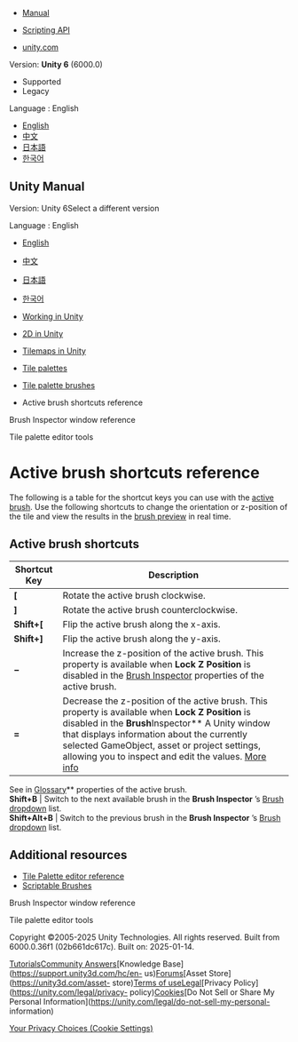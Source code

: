 [](https://docs.unity3d.com)

  * [Manual](../Manual/index.html)
  * [Scripting API](../ScriptReference/index.html)

  * [unity.com](https://unity.com/)

Version: **Unity 6** (6000.0)

  * Supported
  * Legacy

Language : English

  * [English](/Manual/tilemaps/tile-palettes/brushes/active-brush-shortcuts-reference.html)
  * [中文](/cn/current/Manual/tilemaps/tile-palettes/brushes/active-brush-shortcuts-reference.html)
  * [日本語](/ja/current/Manual/tilemaps/tile-palettes/brushes/active-brush-shortcuts-reference.html)
  * [한국어](/kr/current/Manual/tilemaps/tile-palettes/brushes/active-brush-shortcuts-reference.html)

[](https://docs.unity3d.com)

## Unity Manual

Version: Unity 6Select a different version

Language : English

  * [English](/Manual/tilemaps/tile-palettes/brushes/active-brush-shortcuts-reference.html)
  * [中文](/cn/current/Manual/tilemaps/tile-palettes/brushes/active-brush-shortcuts-reference.html)
  * [日本語](/ja/current/Manual/tilemaps/tile-palettes/brushes/active-brush-shortcuts-reference.html)
  * [한국어](/kr/current/Manual/tilemaps/tile-palettes/brushes/active-brush-shortcuts-reference.html)

  * [Working in Unity](../../../working-in-unity.html)
  * [2D in Unity](../../../Unity2D.html)
  * [Tilemaps in Unity](../../../tilemaps/tilemaps-landing.html)
  * [Tile palettes](../../../tilemaps/tile-palettes/tile-palette-landing.html)
  * [Tile palette brushes](../../../tilemaps/tile-palettes/brushes/tile-palette-brushes-landing.html)
  * Active brush shortcuts reference

[](../../../tilemaps/tile-palettes/brushes/brush-inspector-reference.html)

Brush Inspector window reference

[](../../../tilemaps/tile-palettes/tools/tile-palette-tools-landing.html)

Tile palette editor tools

# Active brush shortcuts reference

The following is a table for the shortcut keys you can use with the [active
brush](./active-brush.html). Use the following shortcuts to change the
orientation or z-position of the tile and view the results in the [brush
preview](./active-brush.html) in real time.

## Active brush shortcuts

**Shortcut Key** | **Description**  
---|---  
**[** | Rotate the active brush clockwise.  
**]** | Rotate the active brush counterclockwise.  
**Shift+[** | Flip the active brush along the x-axis.  
**Shift+]** | Flip the active brush along the y-axis.  
**−** | Increase the z-position of the active brush. This property is available when **Lock Z Position** is disabled in the [Brush Inspector](./brush-inspector-reference.html) properties of the active brush.  
**=** | Decrease the z-position of the active brush. This property is available when **Lock Z Position** is disabled in the **Brush**Inspector** A Unity window that displays information about the currently selected GameObject, asset or project settings, allowing you to inspect and edit the values. [More info](../../../UsingTheInspector.html)  
See in [Glossary](../../../Glossary.html#Inspector)** properties of the active
brush.  
**Shift+B** | Switch to the next available brush in the **Brush Inspector** ’s [Brush dropdown](../tile-palette-editor-reference.html) list.  
**Shift+Alt+B** | Switch to the previous brush in the **Brush Inspector** ’s [Brush dropdown](../tile-palette-editor-reference.html) list.  
  
## Additional resources

  * [Tile Palette editor reference](../tile-palette-editor-reference.html)
  * [Scriptable Brushes](./create-scriptable-brush.html)

[](../../../tilemaps/tile-palettes/brushes/brush-inspector-reference.html)

Brush Inspector window reference

[](../../../tilemaps/tile-palettes/tools/tile-palette-tools-landing.html)

Tile palette editor tools

Copyright ©2005-2025 Unity Technologies. All rights reserved. Built from
6000.0.36f1 (02b661dc617c). Built on: 2025-01-14.

[Tutorials](https://learn.unity.com/)[Community
Answers](https://answers.unity3d.com)[Knowledge
Base](https://support.unity3d.com/hc/en-
us)[Forums](https://forum.unity3d.com)[Asset Store](https://unity3d.com/asset-
store)[Terms of
use](https://docs.unity3d.com/Manual/TermsOfUse.html)[Legal](https://unity.com/legal)[Privacy
Policy](https://unity.com/legal/privacy-
policy)[Cookies](https://unity.com/legal/cookie-policy)[Do Not Sell or Share
My Personal Information](https://unity.com/legal/do-not-sell-my-personal-
information)

[Your Privacy Choices (Cookie Settings)](javascript:void\(0\);)

